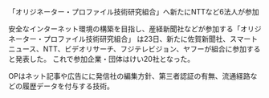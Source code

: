 「オリジネーター・プロファイル技術研究組合」へ新たにNTTなど6法人が参加

安全なインターネット環境の構築を目指し、産経新聞社などが参加する「オリジネーター・プロファイル技術研究組合」
は23日、新たに佐賀新聞社、スマートニュース、NTT、ビデオリサーチ、フジテレビジョン、ヤフーが組合に参加すると発表した。
これで参加企業・団体はけい20社となった。

OPはネット記事や広告にに発信社の編集方針、第三者認証の有無、流通経路などの履歴データを付与する技術。
